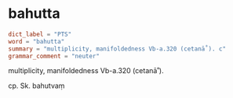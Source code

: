 # bahutta

``` toml
dict_label = "PTS"
word = "bahutta"
summary = "multiplicity, manifoldedness Vb-a.320 (cetanā˚). c"
grammar_comment = "neuter"
```

multiplicity, manifoldedness Vb\-a.320 (cetanā˚).

cp. Sk. bahutvaṃ

